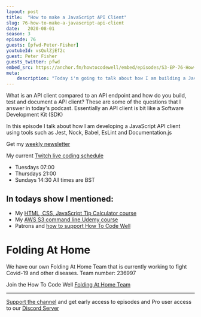 ```yaml
---
layout: post
title:  "How to make a JavaScript API Client"
slug: 76-how-to-make-a-javascript-api-client
date:   2020-08-01
season: 3
episode: 76
guests: [pfwd-Peter-Fisher]
youtubeId: vsQulZjEf2c
guest: Peter Fisher
guests_twitter: pfwd
embed_src: https://anchor.fm/howtocodewell/embed/episodes/S3-EP-76-How-to-make-a-JavaScript-API-Client---How-To-Code-Well-Podcast-ehh7hh
meta:
    description: "Today i'm going to talk about how I am building a JavaScript API client for the HTCW platform"
---
```

What is an API client compared to an API endpoint and how do you build, test and document a API client? These are some of the questions that I answer in today's podcast. 
Essentially an API client is bit like a Software Development Kit (SDK)   

In this episode I talk about how I am developing a JavaScript API client using tools such as Jest, Nock, Babel, EsLint and Documentation.js  

Get my [weekly newsletter](https://email.howtocodewell.net/signup)

My current [Twitch live coding schedule](http://twitch.tv/howtocodewell)
- Tuesdays 07:00
- Thursdays 21:00
- Sundays 14:30 All times are BST

## In todays show I mentioned:
- My [HTML, CSS, JavaScript Tip Calculator course](http://patreon.com/howToCodeWell) 
- My [AWS S3 command line Udemy course](https://bit.ly/3bV2Mzt)
- Patrons and [how to support How To Code Well](https://www.patreon.com/howToCodeWell)

# Folding At Home
We have our own Folding At Home Team that is currently working to fight Covid-19 and other diseases. 
Team number: 236997

Join the How To Code Well [Folding At Home Team](https://foldingathome.org/start-folding/)


-------------------------------

[Support the channel](https://www.patreon.com/howToCodeWell) and get early access to episodes and Pro user access to our [Discord Server](https://howtocodewell.net/discord)
